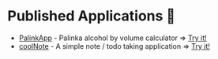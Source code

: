 # Published Applications 🎉

- [PalinkApp](palinkapp.html) - Palinka alcohol by volume calculator => [Try it!](https://palinkapp.coollabs.io/#/)
- [coolNote](coolnote.html) - A simple note / todo taking application => [Try it!](https://note.coollabs.io)
